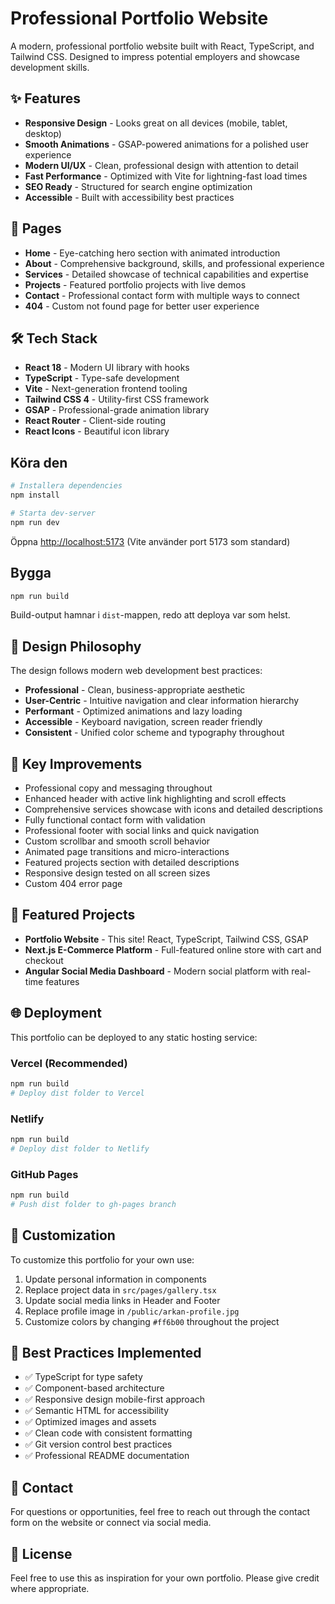 # Professional Portfolio Website

A modern, professional portfolio website built with React, TypeScript, and Tailwind CSS. Designed to impress potential employers and showcase development skills.

## ✨ Features

- **Responsive Design** - Looks great on all devices (mobile, tablet, desktop)
- **Smooth Animations** - GSAP-powered animations for a polished user experience
- **Modern UI/UX** - Clean, professional design with attention to detail
- **Fast Performance** - Optimized with Vite for lightning-fast load times
- **SEO Ready** - Structured for search engine optimization
- **Accessible** - Built with accessibility best practices

## 📄 Pages

- **Home** - Eye-catching hero section with animated introduction
- **About** - Comprehensive background, skills, and professional experience
- **Services** - Detailed showcase of technical capabilities and expertise
- **Projects** - Featured portfolio projects with live demos
- **Contact** - Professional contact form with multiple ways to connect
- **404** - Custom not found page for better user experience

## 🛠️ Tech Stack

- **React 18** - Modern UI library with hooks
- **TypeScript** - Type-safe development
- **Vite** - Next-generation frontend tooling
- **Tailwind CSS 4** - Utility-first CSS framework
- **GSAP** - Professional-grade animation library
- **React Router** - Client-side routing
- **React Icons** - Beautiful icon library

## Köra den

```bash
# Installera dependencies
npm install

# Starta dev-server
npm run dev
```

Öppna [http://localhost:5173](http://localhost:5173) (Vite använder port 5173 som standard)

## Bygga

```bash
npm run build
```

Build-output hamnar i `dist`-mappen, redo att deploya var som helst.

## 🎨 Design Philosophy

The design follows modern web development best practices:

- **Professional** - Clean, business-appropriate aesthetic
- **User-Centric** - Intuitive navigation and clear information hierarchy
- **Performant** - Optimized animations and lazy loading
- **Accessible** - Keyboard navigation, screen reader friendly
- **Consistent** - Unified color scheme and typography throughout

## 🚀 Key Improvements

- Professional copy and messaging throughout
- Enhanced header with active link highlighting and scroll effects
- Comprehensive services showcase with icons and detailed descriptions
- Fully functional contact form with validation
- Professional footer with social links and quick navigation
- Custom scrollbar and smooth scroll behavior
- Animated page transitions and micro-interactions
- Featured projects section with detailed descriptions
- Responsive design tested on all screen sizes
- Custom 404 error page

## 💼 Featured Projects

- **Portfolio Website** - This site! React, TypeScript, Tailwind CSS, GSAP
- **Next.js E-Commerce Platform** - Full-featured online store with cart and checkout
- **Angular Social Media Dashboard** - Modern social platform with real-time features

## 🌐 Deployment

This portfolio can be deployed to any static hosting service:

### Vercel (Recommended)

```bash
npm run build
# Deploy dist folder to Vercel
```

### Netlify

```bash
npm run build
# Deploy dist folder to Netlify
```

### GitHub Pages

```bash
npm run build
# Push dist folder to gh-pages branch
```

## 📝 Customization

To customize this portfolio for your own use:

1. Update personal information in components
2. Replace project data in `src/pages/gallery.tsx`
3. Update social media links in Header and Footer
4. Replace profile image in `/public/arkan-profile.jpg`
5. Customize colors by changing `#ff6b00` throughout the project

## 🎯 Best Practices Implemented

- ✅ TypeScript for type safety
- ✅ Component-based architecture
- ✅ Responsive design mobile-first approach
- ✅ Semantic HTML for accessibility
- ✅ Optimized images and assets
- ✅ Clean code with consistent formatting
- ✅ Git version control best practices
- ✅ Professional README documentation

## 📧 Contact

For questions or opportunities, feel free to reach out through the contact form on the website or connect via social media.

## 📄 License

Feel free to use this as inspiration for your own portfolio. Please give credit where appropriate.
